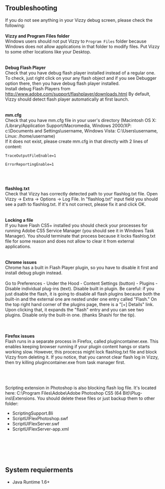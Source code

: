 ## Troubleshooting ##
If you do not see anything in your Vizzy debug screen, please check the following:
<br><br>
<b>Vizzy and Program Files folder</b>
<br>
Windows users should not put Vizzy to <code>Program Files</code> folder because Windows does not allow applications in that folder to modify files. Put Vizzy to some other locations like your Desktop.<br>
<br><br>
<b>Debug Flash Player</b>
<br>
Check that you have debug flash player installed instead of a regular one. To check, just right click on your any flash object and if you see Debugger option there, then you have debug flash player installed.<br>
Install debug Flash Players from <a href='http://www.adobe.com/support/flashplayer/downloads.html'>http://www.adobe.com/support/flashplayer/downloads.html</a>
By default, Vizzy should detect flash player automatically at first launch.<br>
<br><br>
<b>mm.cfg</b>
<br>
Check that you have mm.cfg file in your user's directory (Macintosh OS X: /Library/Application Support/Macromedia, Windows 2000/XP: c:\Documents and Settings\username\, Windows Vista: C:\Users\username, Linux: /home/username)<br>
If it does not exist, please create mm.cfg in that directly with 2 lines of content:<br>
<pre><code>TraceOutputFileEnable=1<br>
ErrorReportingEnable=1<br>
</code></pre>
<br><br>
<b>flashlog.txt</b>
<br>
Check that Vizzy has correctly detected path to your flashlog.txt file. Open Vizzy -> Extra -> Options -> Log File. In "flashlog.txt" input field you should see a path to flashlog.txt. If it's not correct, please fix it and click OK.<br>
<br><br>
<b>Locking a file</b>
<br>
If you have Flash CS5+ installed you should check your processes for running Adobe CS5 Service Manager (you should see it in Windows Task Manager). You should terminate that process because it locks flashlog.txt file for some reason and does not allow to clear it from external applications.<br>
<br><br>
<b>Chrome issues</b>
<br>
Chrome has a built in Flash Player plugin, so you have to disable it first and install debug plugin instead.<br>
<br>
Go to Preferences - Under the Hood - Content Settings (button) - Plugins - Disable individual plug-ins (text). Disable built in plugin. Be careful: if you just disable the flash, it is going to disable all flash plugins because both the built-in and the external one are nested under one entry called "Flash." On the top right hand corner of the plugins page, there is a "[+] Details" link. Upon clicking that, it expands the "flash" entry and you can see two plugins. Disable only the built-in one. (thanks Shashi for the tip).<br>
<br>
<br><br>
<b>Firefox issues</b>
<br>
Flash runs in a separate process in Firefox, called plugincontainer.exe. This enables keeping browser running if your plugin content hangs or starts working slow. However, this procecss might lock flashlog.txt file and block Vizzy from deleting it. If you notice, that you cannot clear flash log in Vizzy, then try killing plugincontainer.exe from task manager first.<br>
<br>
<br>
<br>

Scripting extension in Photoshop is also blocking flash log file. It's located here: C:\Program Files\Adobe\Adobe Photoshop CS5 (64 Bit)\Plug-ins\Extensions. You should delete these files or just backup them to other folder:<br>
<ul><li>ScriptingSupport.8li<br>
</li><li>ScriptUIFlexPhotoshop.swf<br>
</li><li>ScriptUIFlexServer.swf<br>
</li><li>ScriptUIFlexServer-app.xml</li></ul>




<br><br><br><br>



<h2>System requierments</h2>
<ul><li>Java Runtime 1.6+